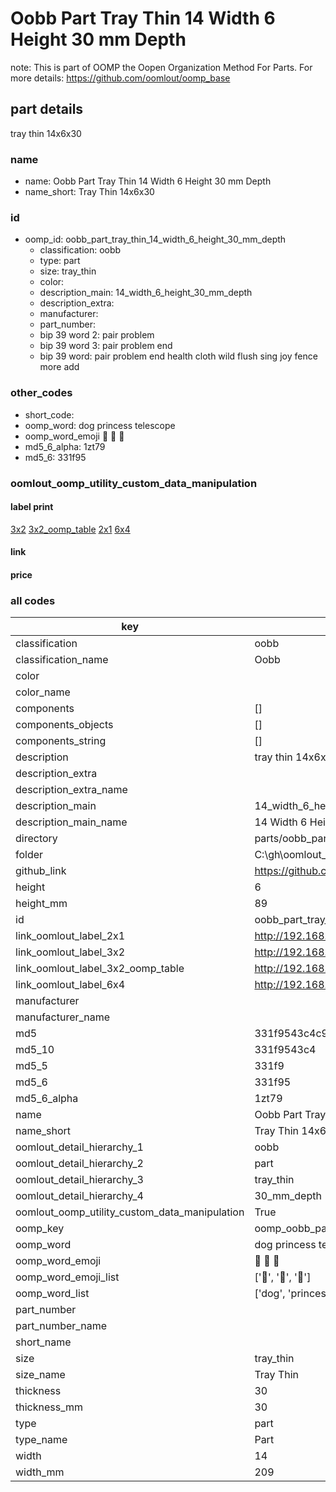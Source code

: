 # Oobb Part Tray Thin 14 Width 6 Height 30 mm Depth  

note: This is part of OOMP the Oopen Organization Method For Parts. For more details: https://github.com/oomlout/oomp_base

##  part details
  



tray thin 14x6x30



### name
* name: Oobb Part Tray Thin 14 Width 6 Height 30 mm Depth
* name_short: Tray Thin 14x6x30 
### id
* oomp_id: oobb_part_tray_thin_14_width_6_height_30_mm_depth
  * classification: oobb
  * type: part
  * size: tray_thin
  * color: 
  * description_main: 14_width_6_height_30_mm_depth
  * description_extra: 
  * manufacturer: 
  * part_number: 
  * bip 39 word 2: pair problem
  * bip 39 word 3: pair problem end
  * bip 39 word: pair problem end health cloth wild flush sing joy fence more add

### other_codes
* short_code: 
* oomp_word: dog princess telescope
* oomp_word_emoji :dog: :princess: :telescope:
* md5_6_alpha: 1zt79
* md5_6: 331f95






### oomlout_oomp_utility_custom_data_manipulation
#### label print
[3x2](http://192.168.1.245:1112/?label=oomp%201zt79)
[3x2_oomp_table](http://192.168.1.108:1112/?label=oomp%201zt79)
[2x1](http://192.168.1.242:1112/?label=oomp%201zt79)
[6x4](http://192.168.1.55:1112/?label=oomp%201zt79)    

#### link

                              

#### price







### all codes 
| key | value |  
| --- | --- |  
| classification | oobb |  
| classification_name | Oobb |  
| color |  |  
| color_name |  |  
| components | [] |  
| components_objects | [] |  
| components_string | [] |  
| description | tray thin 14x6x30 |  
| description_extra |  |  
| description_extra_name |  |  
| description_main | 14_width_6_height_30_mm_depth |  
| description_main_name | 14 Width 6 Height 30 mm Depth |  
| directory | parts/oobb_part_tray_thin_14_width_6_height_30_mm_depth |  
| folder | C:\gh\oomlout_oobb_version_4_generated_parts\parts\oobb_part_tray_thin_14_width_6_height_30_mm_depth |  
| github_link | https://github.com/oomlout/oomlout_oomp_part_src/tree/main/parts/oobb_part_tray_thin_14_width_6_height_30_mm_depth |  
| height | 6 |  
| height_mm | 89 |  
| id | oobb_part_tray_thin_14_width_6_height_30_mm_depth |  
| link_oomlout_label_2x1 | http://192.168.1.242:1112/?label=oomp%201zt79 |  
| link_oomlout_label_3x2 | http://192.168.1.245:1112/?label=oomp%201zt79 |  
| link_oomlout_label_3x2_oomp_table | http://192.168.1.108:1112/?label=oomp%201zt79 |  
| link_oomlout_label_6x4 | http://192.168.1.55:1112/?label=oomp%201zt79 |  
| manufacturer |  |  
| manufacturer_name |  |  
| md5 | 331f9543c4c94b3bec15e6a2932adcf8 |  
| md5_10 | 331f9543c4 |  
| md5_5 | 331f9 |  
| md5_6 | 331f95 |  
| md5_6_alpha | 1zt79 |  
| name | Oobb Part Tray Thin 14 Width 6 Height 30 mm Depth |  
| name_short | Tray Thin 14x6x30  |  
| oomlout_detail_hierarchy_1 | oobb |  
| oomlout_detail_hierarchy_2 | part |  
| oomlout_detail_hierarchy_3 | tray_thin |  
| oomlout_detail_hierarchy_4 | 30_mm_depth |  
| oomlout_oomp_utility_custom_data_manipulation | True |  
| oomp_key | oomp_oobb_part_tray_thin_14_width_6_height_30_mm_depth |  
| oomp_word | dog princess telescope |  
| oomp_word_emoji | :dog: :princess: :telescope: |  
| oomp_word_emoji_list | [':dog:', ':princess:', ':telescope:'] |  
| oomp_word_list | ['dog', 'princess', 'telescope'] |  
| part_number |  |  
| part_number_name |  |  
| short_name |  |  
| size | tray_thin |  
| size_name | Tray Thin |  
| thickness | 30 |  
| thickness_mm | 30 |  
| type | part |  
| type_name | Part |  
| width | 14 |  
| width_mm | 209 |  
